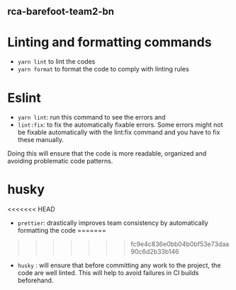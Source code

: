 ## rca-barefoot-team2-bn

# Linting and formatting commands
 * `yarn lint` to lint the codes
 * `yarn format` to format the code to comply with linting rules

# Eslint
 * `yarn lint`: run this command to see the errors and
 * `lint:fix`: to fix the automatically fixable errors. Some errors might not be fixable automatically with the lint:fix command and you have to fix these manually.

Doing this will ensure that the code is more readable, organized and avoiding problematic code patterns.

# husky
<<<<<<< HEAD
  * `prettier`: drastically improves team consistency by automatically formatting the code
=======
>>>>>>> fc9e4c836e0bb04b0bf53e73daa90c6d2b33b146
  * `husky` : will ensure that before committing any work to the project, the code are well linted. This will help to avoid failures in CI builds beforehand.  
 
